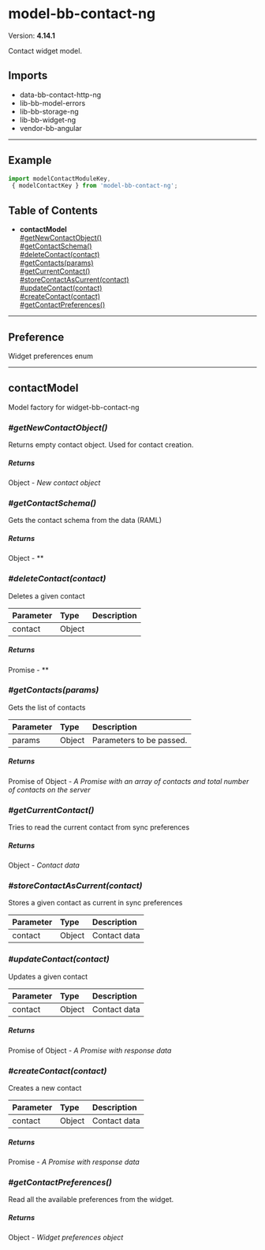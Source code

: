 # model-bb-contact-ng


Version: **4.14.1**

Contact widget model.

## Imports

* data-bb-contact-http-ng
* lib-bb-model-errors
* lib-bb-storage-ng
* lib-bb-widget-ng
* vendor-bb-angular

---

## Example

```javascript
import modelContactModuleKey,
 { modelContactKey } from 'model-bb-contact-ng';
```

## Table of Contents
- **contactModel**<br/>    <a href="#contactModel_getNewContactObject">#getNewContactObject()</a><br/>    <a href="#contactModel_getContactSchema">#getContactSchema()</a><br/>    <a href="#contactModel_deleteContact">#deleteContact(contact)</a><br/>    <a href="#contactModel_getContacts">#getContacts(params)</a><br/>    <a href="#contactModel_getCurrentContact">#getCurrentContact()</a><br/>    <a href="#contactModel_storeContactAsCurrent">#storeContactAsCurrent(contact)</a><br/>    <a href="#contactModel_updateContact">#updateContact(contact)</a><br/>    <a href="#contactModel_createContact">#createContact(contact)</a><br/>    <a href="#contactModel_getContactPreferences">#getContactPreferences()</a><br/>

---

## Preference

Widget preferences enum

---

## contactModel

Model factory for widget-bb-contact-ng

### <a name="contactModel_getNewContactObject"></a>*#getNewContactObject()*

Returns empty contact object. Used for contact creation.

##### Returns

Object - *New contact object*

### <a name="contactModel_getContactSchema"></a>*#getContactSchema()*

Gets the contact schema from the data (RAML)

##### Returns

Object - **

### <a name="contactModel_deleteContact"></a>*#deleteContact(contact)*

Deletes a given contact

| Parameter | Type | Description |
| :-- | :-- | :-- |
| contact | Object |  |

##### Returns

Promise - **

### <a name="contactModel_getContacts"></a>*#getContacts(params)*

Gets the list of contacts

| Parameter | Type | Description |
| :-- | :-- | :-- |
| params | Object | Parameters to be passed. |

##### Returns

Promise of Object - *A Promise with an array of contacts
and total number of contacts on the server*

### <a name="contactModel_getCurrentContact"></a>*#getCurrentContact()*

Tries to read the current contact from sync preferences

##### Returns

Object - *Contact data*

### <a name="contactModel_storeContactAsCurrent"></a>*#storeContactAsCurrent(contact)*

Stores a given contact as current in sync preferences

| Parameter | Type | Description |
| :-- | :-- | :-- |
| contact | Object | Contact data |

### <a name="contactModel_updateContact"></a>*#updateContact(contact)*

Updates a given contact

| Parameter | Type | Description |
| :-- | :-- | :-- |
| contact | Object | Contact data |

##### Returns

Promise of Object - *A Promise with response data*

### <a name="contactModel_createContact"></a>*#createContact(contact)*

Creates a new contact

| Parameter | Type | Description |
| :-- | :-- | :-- |
| contact | Object | Contact data |

##### Returns

Promise - *A Promise with response data*

### <a name="contactModel_getContactPreferences"></a>*#getContactPreferences()*

Read all the available preferences from the widget.

##### Returns

Object - *Widget preferences object*
